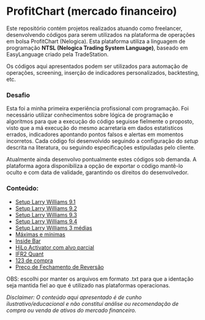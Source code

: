 # ProfitChart (mercado financeiro)
Este repositório contém projetos realizados atuando como freelancer, desenvolvendo códigos para serem utilizados na plataforma de operações em bolsa ProfitChart (Nelogica). Esta plataforma utiliza a linguagem de programação **NTSL (Nelogica Trading System Language)**, baseado em EasyLanguage criado pela TradeStation.

Os códigos aqui apresentados podem ser utilizados para automação de operações, screening, inserção de indicadores personalizados, backtesting, etc.

### Desafio
Esta foi a minha primeira experiência profissional com programação. Foi necessário utilizar conhecimentos sobre lógica de programação e algoritmos para que a execução do código seguisse fielmente o proposto, visto que a má execução do mesmo acarretaria em dados estatisticos errados, indicadores apontando pontos falsos e alertas em momentos incorretos.
Cada código foi desenvolvido seguindo a configuração do *setup* descrita na literatura, ou seguindo especificações estipuladas pelo cliente.

Atualmente ainda desenvolvo pontualmente estes códigos sob demanda. A plataforma agora disponibiliza a opção de exportar o código mantê-lo oculto e com data de validade, garantindo os direitos do desenvolvedor.

### Conteúdo:
* [Setup Larry Williams 9.1](https://github.com/matheus-ferreira1/ProfitChart-Mercado-Financeiro/blob/main/setup91.txt)
* [Setup Larry Williams 9.2](https://github.com/matheus-ferreira1/ProfitChart-Mercado-Financeiro/blob/main/setup92.txt)
* [Setup Larry Williams 9.3](https://github.com/matheus-ferreira1/ProfitChart-Mercado-Financeiro/blob/main/setup93.txt)
* [Setup Larry Williams 9.4](https://github.com/matheus-ferreira1/ProfitChart-Mercado-Financeiro/blob/main/setup94.txt)
* [Setup Larry Williams 3 médias](https://github.com/matheus-ferreira1/ProfitChart-Mercado-Financeiro/blob/main/3medias.txt)
* [Máximas e mínimas](https://github.com/matheus-ferreira1/ProfitChart-Mercado-Financeiro/blob/main/maximasminimas.txt)
* [Inside Bar](https://github.com/matheus-ferreira1/ProfitChart-Mercado-Financeiro/blob/main/insidebar.txt)
* [HiLo Activator com alvo parcial](https://github.com/matheus-ferreira1/ProfitChart-Mercado-Financeiro/blob/main/hilo_parcial.txt)
* [IFR2 Quant](https://github.com/matheus-ferreira1/ProfitChart-Mercado-Financeiro/blob/main/ifr2quant.txt)
* [123 de compra](https://github.com/matheus-ferreira1/ProfitChart-Mercado-Financeiro/blob/main/setup123.txt)
* [Preço de Fechamento de Reversão](https://github.com/matheus-ferreira1/ProfitChart-Mercado-Financeiro/blob/main/pfr.txt)

OBS: escolhi por manter os arquivos em formato .txt para que a identação seja mantida fiel ao que é utilizado nas plataformas operacionas.

*Disclaimer: O conteúdo aqui apresentado é de cunho ilustrativo/educacional e não constitui análise ou recomendação de compra ou venda de ativos do mercado financeiro.*
